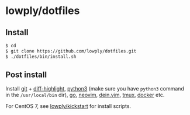 # lowply/dotfiles

## Install

```bash
$ cd
$ git clone https://github.com/lowply/dotfiles.git
$ ./dotfiles/bin/install.sh
```

## Post install

Install [git](https://github.com/git/git/releases) + [diff-highlight](https://github.com/git/git/tree/master/contrib/diff-highlight), [python3](https://www.python.org/downloads/) (make sure you have `python3` command in the `/usr/local/bin` dir), [go](https://golang.org/), [neovim](https://neovim.io/), [dein.vim](https://github.com/Shougo/dein.vim), [tmux](https://github.com/tmux/tmux/wiki), [docker](https://www.docker.com/docker-mac) etc.

For CentOS 7, see [lowply/kickstart](https://github.com/lowply/kickstart/) for install scripts.
